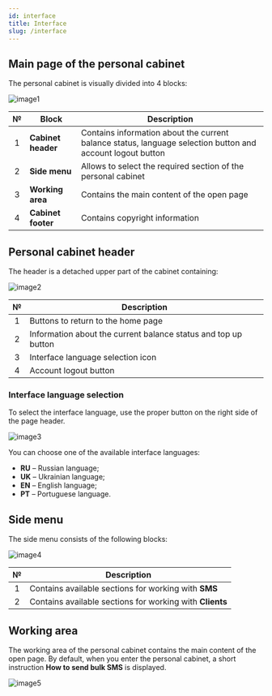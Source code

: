 ```yaml
---
id: interface
title: Interface
slug: /interface
---
```


## Main page of the personal cabinet

The personal cabinet is visually divided into 4 blocks:

![image1](/img/en/general_interface/image1.png)

|  №  | Block | Description |
| :-: | ----- | ----------- |
| 1 | **Cabinet header** | Contains information about the current balance status, language selection button and account logout button |
| 2 | **Side menu** | Allows to select the required section of the personal cabinet |
| 3 | **Working area** | Contains the main content of the open page |
| 4 | **Cabinet footer** | Contains copyright information |

## Personal cabinet header

The header is a detached upper part of the cabinet containing:

![image2](/img/en/general_interface/image2.png)

|  №  | Description |
| :-: | ----------- |
| 1 | Buttons to return to the home page |
| 2 | Information about the current balance status and top up button |
| 3 | Interface language selection icon |
| 4 | Account logout button |

### Interface language selection

To select the interface language, use the proper button on the right side of the page header.

![image3](/img/en/general_interface/image3.png)

You can choose one of the available interface languages:

* **RU** – Russian language;
* **UK** – Ukrainian language;
* **EN** – English language;
* **PT** – Portuguese language.

## Side menu

The side menu consists of the following blocks:

![image4](/img/en/general_interface/image4.png)

|  №  | Description |
| :-: | ----------- |
| 1 | Contains available sections for working with **SMS** |
| 2 | Contains available sections for working with **Clients** |

## Working area

The working area of the personal cabinet contains the main content of the open page. By default, when you enter the personal cabinet, a short instruction **How to send bulk SMS** is displayed.

![image5](/img/en/general_interface/image5.png)
